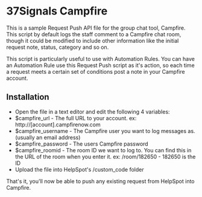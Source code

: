 # 37Signals Campfire

This is a sample Request Push API file for the group chat tool, Campfire. This script by default logs the staff comment to a Campfire chat room, though it could be modified to include other information like the initial request note, status, category and so on.

This script is particularly useful to use with Automation Rules. You can have an Automation Rule use this Request Push script as it's action, so each time a request meets a certain set of conditions post a note in your Campfire account.

## Installation

* Open the file in a text editor and edit the following 4 variables:
* $campfire_url - The full URL to your account. ex: http://[account].campfirenow.com
* $campfire_username - The Campfire user you want to log messages as. (usually an email address)
* $campfire_password - The users Campfire password
* $campfire_roomid - The room ID we want to log to. You can find this in the URL of the room when you enter it. ex: /room/182650 - 182650 is the ID
* Upload the file into HelpSpot's /custom_code folder

That's it, you'll now be able to push any existing request from HelpSpot into Campfire.